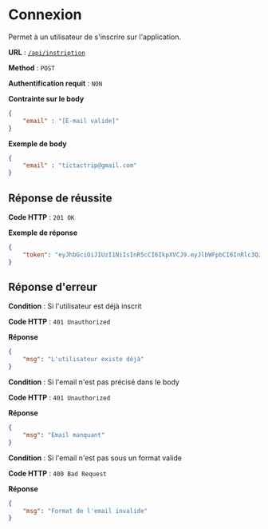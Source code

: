# Connexion
Permet à un utilisateur de s'inscrire sur l'application.

**URL** : [`/api/instription`](https://api-rest-tictactrip.herokuapp.com/api/instription)

**Method** : `POST`

**Authentification requit** : `NON`

**Contrainte sur le body**
``` json
{
    "email" : "[E-mail valide]"
}
```
**Exemple de body**
``` json
{
    "email" : "tictactrip@gmail.com"
}
```

## Réponse de réussite
**Code HTTP** : `201 OK`

**Exemple de réponse**

```json
{
    "token": "eyJhbGciOiJIUzI1NiIsInR5cCI6IkpXVCJ9.eyJlbWFpbCI6InRlc3QzQGdtYWlsLmNvbSAgICAgICAgICAgICAgICAgICAgICAgICAgICAgICAgICAgICAgICAgICAgICAgICAgICAgICAgICAgICAgICAgICAgICAgICAgICAgICAgICAgICAgICAgICAgICAgICAgICAgICAgICAgICAgICAgICAgICAgICAgICAgICAgICAgICAgICAgICAgICAgICAgICAgICAgICAgICAgICAgICAgICAgICAgICAgICAgICAgICAgICAgICAgICAgICAgICAgICAgICAgICAgICAgICAgICAgICAgICAgICAgICAgICAgICAgICAgICAgICIsImlhdCI6MTY0NTIwMjA4NCwiZXhwIjoxNjQ1MjA1Njg0fQ.2vp8YaAqaiu1sPgcWfNcAcjaDbIHyvGT3XulyX5iIO8"
}
```

## Réponse d'erreur

**Condition** : Si l'utilisateur est déjà inscrit

**Code HTTP** : `401 Unauthorized`

**Réponse**

```json
{
    "msg": "L'utilisateur existe déjà"
}
```

**Condition** : Si l'email n'est pas précisé dans le body

**Code HTTP** : `401 Unauthorized`

**Réponse**

```json
{
    "msg": "Email manquant"
}
```

**Condition** : Si l'email n'est pas sous un format valide

**Code HTTP** : `400 Bad Request`

**Réponse**

```json
{
    "msg": "Format de l'email invalide"
}
```